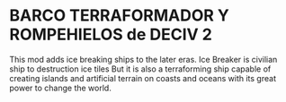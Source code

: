 # BARCO TERRAFORMADOR Y ROMPEHIELOS de DECIV 2
This mod adds ice breaking ships to the later eras. Ice Breaker is civilian ship to destruction ice tiles
 But it is also a terraforming ship capable of creating islands and artificial terrain on coasts and oceans with its great power to change the world. 
